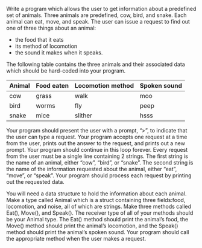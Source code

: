 
Write a program which allows the user to get information about a predefined set of animals. 
Three animals are predefined, cow, bird, and snake.
Each animal can eat, move, and speak. 
The user can issue a request to find out one of three things about an animal:
- the food that it eats 
- its method of locomotion
- the sound it makes when it speaks. 
   
The following table contains the three animals and their associated data which should be hard-coded into your program.

|  Animal |  Food eaten  |  Locomotion method | Spoken sound  |
|---|---|---|---| 
|cow|	grass|	walk|	    moo|
|bird|	worms|	fly	|      peep|
|snake|	mice|	slither |	hsss| 

Your program should present the user with a prompt, “>”,
to indicate that the user can type a request.
Your program accepts one request at a time from the user,
prints out the answer to the request, and prints out a new prompt.
Your program should continue in this loop forever. 
Every request from the user must be a single line containing 2 strings.
The first string is the name of an animal, either “cow”, “bird”, or “snake”.
The second string is the name of the information requested about the animal, either “eat”, “move”, or “speak”.
Your program should process each request by printing out the requested data.

You will need a data structure to hold the information about each animal. 
Make a type called Animal which is a struct containing three fields:food, locomotion, and noise, all of which are strings. 
Make three methods called Eat(), Move(), and Speak(). The receiver type of all of your methods should be your Animal type. The Eat() method should print the animal’s food, the Move() method should print the animal’s locomotion, and the Speak() method should print the animal’s spoken sound. Your program should call the appropriate method when the user makes a request.


